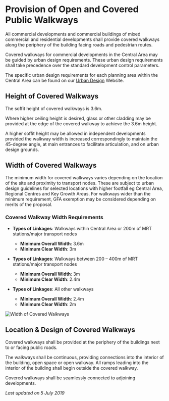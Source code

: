 # Provision of Open and Covered Public Walkways

All commercial developments and commercial buildings of mixed commercial and residential developments shall provide covered walkways along the periphery of the building facing roads and pedestrian routes.

Covered walkways for commercial developments in the Central Area may be guided by urban design requirements. These urban design requirements shall take precedence over the standard development control parameters.

The specific urban design requirements for each planning area within the Central Area can be found on our [Urban Design](https://www.ura.gov.sg/Corporate/Guidelines/Urban-Design) Website.

## Height of Covered Walkways

The soffit height of covered walkways is 3.6m.

Where higher ceiling height is desired, glass or other cladding may be provided at the edge of the covered walkway to achieve the 3.6m height.

A higher soffit height may be allowed in independent developments provided the walkway width is increased correspondingly to maintain the 45-degree angle, at main entrances to facilitate articulation, and on urban design grounds.

## Width of Covered Walkways

The minimum width for covered walkways varies depending on the location of the site and proximity to transport nodes. These are subject to urban design guidelines for selected locations with higher footfall eg Central Area, Regional Centres and Key Growth Areas. For walkways wider than the minimum requirement, GFA exemption may be considered depending on merits of the proposal.

### Covered Walkway Width Requirements

- **Types of Linkages**: Walkways within Central Area or 200m of MRT stations/major transport nodes
  - **Minimum Overall Width**: 3.6m
  - **Minimum Clear Width**: 3m

- **Types of Linkages**: Walkways between 200 – 400m of MRT stations/major transport nodes
  - **Minimum Overall Width**: 3m
  - **Minimum Clear Width**: 2.4m

- **Types of Linkages**: All other walkways
  - **Minimum Overall Width**: 2.4m
  - **Minimum Clear Width**: 2m

![Width of Covered Walkways](https://www.ura.gov.sg/-/media/Corporate/Guidelines/Development-control/Commercial/C20_Covered_Walkways.jpg?h=100%25&w=100%25)

## Location & Design of Covered Walkways

Covered walkways shall be provided at the periphery of the buildings next to or facing public roads.

The walkways shall be continuous, providing connections into the interior of the building, open space or open walkway. All ramps leading into the interior of the building shall begin outside the covered walkway.

Covered walkways shall be seamlessly connected to adjoining developments.

*Last updated on 5 July 2019*
